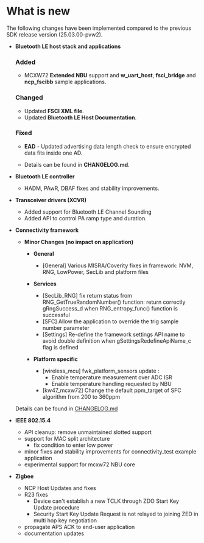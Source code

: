 # What is new

The following changes have been implemented compared to the previous SDK release version \(25.03.00-pvw2\).


-   **Bluetooth LE host stack and applications**
    ### Added
    -   MCXW72 **Extended NBU** support and **w_uart_host**, **fsci_bridge** and **ncp_fscibb** sample applications.


    ### Changed
    -   Updated **FSCI XML file**.
    -   Updated **Bluetooth LE Host Documentation**. 

    ### Fixed

    -   **EAD** - Updated advertising data length check to ensure encrypted data fits inside one AD.
	
    -   Details can be found in **CHANGELOG.md**.
-   **Bluetooth LE controller**
    -   HADM, PAwR, DBAF fixes and stability improvements.

-   **Transceiver drivers (XCVR)**
    -   Added support for Bluetooth LE Channel Sounding
    -   Added API to control PA ramp type and duration.

-   **Connectivity framework**

    -   **Minor Changes (no impact on application)**

        -   **General**
            - [General] Various MISRA/Coverity fixes in framework: NVM, RNG, LowPower, SecLib and platform files

        -   **Services**
            - [SecLib_RNG] fix return status from RNG_GetTrueRandomNumber() function: return correctly gRngSuccess_d when RNG_entropy_func() function is successful
            - [SFC] Allow the application to override the trig sample number parameter
            - [Settings] Re-define the framework settings API name to avoid double definition when gSettingsRedefineApiName_c flag is defined

        -   **Platform specific**
		    - [wireless_mcu] fwk_platform_sensors update :
                - Enable temperature measurement over ADC ISR
                - Enable temperature handling requested by NBU
            - [kw47_mcxw72] Change the default ppm_target of SFC algorithm from 200 to 360ppm

    Details can be found in [CHANGELOG.md](../../../../../middleware/wireless/framework/CHANGELOG.md)

-   **IEEE 802.15.4**
     - API cleanup: remove unmaintained slotted support
     - support for MAC split architecture
       - fix condition to enter low power
     - minor fixes and stability improvements for connectivity_test example application
     - experimental support for mcxw72 NBU core

-   **Zigbee**
      - NCP Host Updates and fixes
      - R23 fixes
        - Device can't establish a new TCLK through ZDO Start Key Update procedure
        - Security Start Key Update Request is not relayed to joining ZED in multi hop key negotiation
      - propagate APS ACK to end-user application
      - documentation updates
